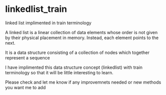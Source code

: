 # linkedlist_train
linked list implimented in train terminology

A linked list is a linear collection of data elements whose order is not given by their physical placement in memory. Instead, each element points to the next. 

It is a data structure consisting of a collection of nodes which together represent a sequence

I have implimented this data structure concept (linkedlist) with train terminology so that it will be little interesting to learn.

Please check and let me know if any improvemnets needed or new methods you want me to add

